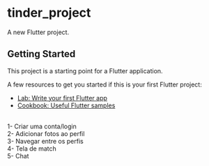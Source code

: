# tinder_project

A new Flutter project.

## Getting Started

This project is a starting point for a Flutter application.

A few resources to get you started if this is your first Flutter project:

- [Lab: Write your first Flutter app](https://flutter.dev/docs/get-started/codelab)
- [Cookbook: Useful Flutter samples](https://flutter.dev/docs/cookbook)


<br> 1- Criar uma conta/login
<br> 2- Adicionar fotos ao perfil
<br> 3- Navegar entre os perfis
<br> 4- Tela de match
<br> 5- Chat

